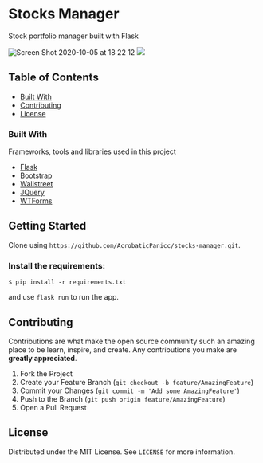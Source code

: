 # Stocks Manager

Stock portfolio manager built with Flask

![Screen Shot 2020-10-05 at 18 22 12](https://user-images.githubusercontent.com/10364402/95099033-13ff6600-0738-11eb-8610-504ec3e297a6.png)
![](https://user-images.githubusercontent.com/10364402/95098968-01852c80-0738-11eb-8f02-42939f5163b9.png)

<!-- TABLE OF CONTENTS -->
## Table of Contents

* [Built With](#built-with)
* [Contributing](#contributing)
* [License](#license)


### Built With
Frameworks, tools and libraries used in this project
* [Flask](https://flask.palletsprojects.com/en/1.1.x/)
* [Bootstrap](https://getbootstrap.com)
* [Wallstreet](https://pypi.org/project/wallstreet/0.1.5/)
* [JQuery](https://jquery.com)
* [WTForms](https://wtforms.readthedocs.io/en/2.3.x/)

## Getting Started
Clone using `https://github.com/AcrobaticPanicc/stocks-manager.git`.


### Install the requirements:
```
$ pip install -r requirements.txt
```
and use `flask run` to run the app.

<!-- CONTRIBUTING -->
## Contributing

Contributions are what make the open source community such an amazing place to be learn, inspire, and create. Any contributions you make are **greatly appreciated**.

1. Fork the Project
2. Create your Feature Branch (`git checkout -b feature/AmazingFeature`)
3. Commit your Changes (`git commit -m 'Add some AmazingFeature'`)
4. Push to the Branch (`git push origin feature/AmazingFeature`)
5. Open a Pull Request


## License
Distributed under the MIT License. See `LICENSE` for more information.
